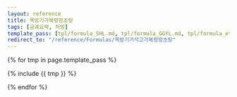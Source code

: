 ```yaml
---
layout: reference
title: 목방기가복령망초탕
tags: [금궤요략, 처방]
template_pass: [tpl/formula_SHL.md, tpl/formula_GGYL.md, tpl/formula_etc.md]
redirect_to: "/reference/Formulas/목방기거석고가복령망초탕"
---
```


{% for tmp in page.template_pass %}

{% include {{ tmp }} %}

{% endfor %}
